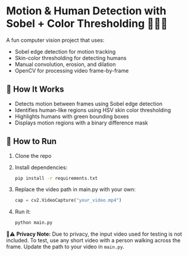 # Motion & Human Detection with Sobel + Color Thresholding 🎥🧍‍♂️

A fun computer vision project that uses:
- Sobel edge detection for motion tracking
- Skin-color thresholding for detecting humans
- Manual convolution, erosion, and dilation
- OpenCV for processing video frame-by-frame

## 🔧 How It Works
- Detects motion between frames using Sobel edge detection
- Identifies human-like regions using HSV skin color thresholding
- Highlights humans with green bounding boxes
- Displays motion regions with a binary difference mask

## 🚀 How to Run

1. Clone the repo

2. Install dependencies:
   ```bash
   pip install -r requirements.txt
   ```
3. Replace the video path in main.py with your own:

   ```python
   cap = cv2.VideoCapture("your_video.mp4")
   ```
4. Run it:
   
   ```bash
   python main.py
   ```


🎥⚠️ **Privacy Note:** Due to privacy, the input video used for testing is not included. To test, use any short video with a person walking across the frame. Update the path to your video in `main.py`.

